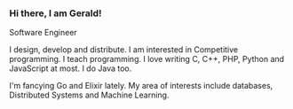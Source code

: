 ### Hi there, I am Gerald! 

Software Engineer 

I design, develop and distribute. I am interested in
Competitive programming. I teach programming. 
I love writing C, C++, PHP, Python and JavaScript at most.
I do Java too.

I'm fancying Go and Elixir lately.
My area of interests include databases, Distributed 
Systems and Machine Learning.
